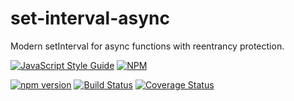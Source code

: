 # set-interval-async
Modern setInterval for async functions with reentrancy protection.

[![JavaScript Style Guide](https://cdn.rawgit.com/standard/standard/master/badge.svg)](https://github.com/standard/standard) [![NPM](https://nodei.co/npm/set-interval-async.png)](https://nodei.co/npm/set-interval-async/)

[![npm version](https://badge.fury.io/js/set-interval-async.svg)](https://badge.fury.io/js/set-interval-async) [![Build Status](https://travis-ci.org/ealmansi/set-interval-async.svg?branch=master)](https://travis-ci.org/ealmansi/set-interval-async) [![Coverage Status](https://coveralls.io/repos/github/ealmansi/set-interval-async/badge.svg?branch=master)](https://coveralls.io/github/ealmansi/set-interval-async?branch=master)
